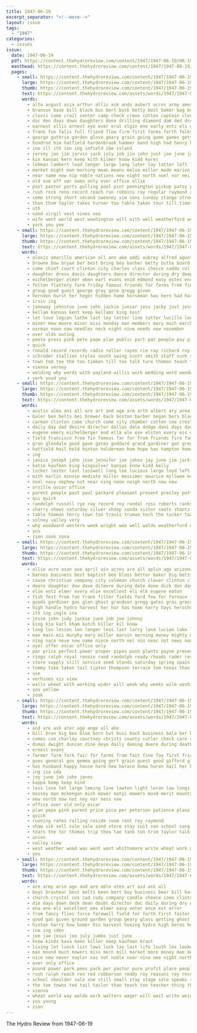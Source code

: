```yaml
---
title: 1947-06-19
excerpt_separator: "<!--more-->"
layout: issue
tags:
  - "1947"
categories:
  - issues
issue:
  date: 1947-06-19
  pdf: https://content.thehydroreview.com/content/1947/1947-06-19/HR-1947-06-19.pdf
  masthead: https://content.thehydroreview.com/content/1947/1947-06-19/masthead/HR-1947-06-19.jpg
  pages:
    - small: https://content.thehydroreview.com/content/1947/1947-06-19/small/HR-1947-06-19-01.jpg
      large: https://content.thehydroreview.com/content/1947/1947-06-19/large/HR-1947-06-19-01.jpg
      thumb: https://content.thehydroreview.com/content/1947/1947-06-19/thumbnails/HR-1947-06-19-01.jpg
      text: https://content.thehydroreview.com/assets/words/1947/1947-06-19/HR-1947-06-19-01.txt
      words:
        - alto august asia arthur allis ask ando aubert acres army ames ang ager arthurs altus ago angeles all and ary are age aver ain angel
        - branson base bill black bus bert buck betty best baker bag bob basket barley bush baptist benscoter blaine but boy brunswick bee bring batey brought both been back blink bennett batter blew ball brother boys began brothers book bin bennetts born big break bing bees better bernardino
        - clovis come crail center camp check crews cotton captain clock cartwright close chisum cousin course corns came cor certain county carl class coker chest cantrell cecil carolyn col church college caesar cutting charles city cousins clinton can corn core care cold colorado cai caddo
        - doc den days down daughters done drilling diamond dam ded dress deming death daughter dir during dock double duly day dave dies due dallas door dry
        - earnest ellis ernest eye ever eral elgin ene early entz els end ear earl elmer every ethel
        - frank fun falis full friend flow firm first farms forth folks foote farmer from friends felton fear fort frost fund fair fast fewer field farm few front found fred face far faye for friday flowers fielding forrest fleishman
        - george guthrie garden glove geary grain going game games getting general good gift geraldine grover given gave guest gourd gone glory
        - hundred him hatfield hardenbrook hammer hand high had henry half hool hayward home ham harold homa hitch hurler has heart held harry harvest hobart herman herndon hydro herbert hamons house hot hinton her
        - ino ill ith ion ing infield ibe island
        - jersey jon jim jarvis jack july job jin john just joe june johnson jean
        - kin kansas kern keep kith kilmer know kidd kores
        - lehman lambert lead longer large long later lay latter left larry louis live lucky lar last luck living loran light loui less lin loss lassiter lines lan like life las little lunch los
        - market might man morning mean means melva miller made marion muster may matter montgomery million many mond marjorie mers monday main march much moffat more miss most morn men
        - near name now nip noble nations new night north noel nor nei not noon nims niece neve noe nia nowka
        - old ove off oar owen only over office ollie
        - past pastor ports pulling pool pint pennington pickup patsy place peace pam plant poet pounds present public park part people post phipps pete per prevatt par price pic
        - rush rock reno record reach run robbins ray regular raymond reta ralph res ready ran ree rie running roy rey road rob red
        - seme strong short second sweeney sim sons sunday stange street score states sleep side sam shirey said still saw see she sara shipp season soo shown ship space six snyder sun starts school summer state scout snow sister special september sat shoulder summers shere seen stuck seven seems speak saturday san son seas store swing staples soon south station sever sacre straight sit schantz service sigh
        - thun thom taylor takes turner too table taken tour till times town thi team tia train trip then texas trim than ten tucker tures take tom trucks terrell tory toward talk tor them thurs the thee taal ted
        - uth
        - vand virgil vest vines vea
        - wife went world west washington will with well weatherford weather was woodward wheat waller winning while wash weeks weary ward williams want wil western war wells wayne why windy work way week wolfe win wilson winter
        - york you yee
    - small: https://content.thehydroreview.com/content/1947/1947-06-19/small/HR-1947-06-19-02.jpg
      large: https://content.thehydroreview.com/content/1947/1947-06-19/large/HR-1947-06-19-02.jpg
      thumb: https://content.thehydroreview.com/content/1947/1947-06-19/thumbnails/HR-1947-06-19-02.jpg
      text: https://content.thehydroreview.com/assets/words/1947/1947-06-19/HR-1947-06-19-02.txt
      words:
        - alexis amarillo american all ann ake addi aubrey alfred agent allday ameri aves alker and arms are
        - browne bow bryan ber best bring boy barber betty butte board billy blum brother barbara buy burnette bolts black ball bowling boys bank
        - come chief court clinton city charles class choice caddo collins college camp car cusick con county corlee citizen cecil cashier company can cody custer campus
        - daughter dress davis daughters dance director during dry deep dwayne day down
        - eichelberger elmer eben earl evans enid edmond easy estes ence
        - felton flattery farm friday famous friends for farms from fie first friendly fort
        - group good guest george gray gene gregg given
        - herndon hurst her heger hidden home horseman has hern had hardware henry hydro harold hicks harry helen houston harvest held hon herbert house
        - irvin ing
        - janeway johnston june john jackie junior jess jacky just jessie
        - kellam kansas kent keep kellams king kost
        - let love legion lathe last ley letter line latter lucille look leri little low lee len leon leaders laws learned lights lea
        - miner mew moore minor miss monday man members mary much march more mon matter moores malena
        - norman noon now needles neck night nine needs new november
        - over olds outing
        - peete press pink pete pope plan public part pat people pay pins payment
        - quick
        - ronald record records radio roller rayon rie ray richard roy roberta rita rain road reno reagan
        - schroder stallion styles south swing scott smith staff such son summer steffer saturday sharon starrett sha self sale state she service store sunday spies smart six sas shape smiley supply share see
        - town tom tee the ton timken till too talk ture thomas teach tex thermos them tho tennis tone
        - vienna verney
        - welding why words with wayland willis work wedding word woodward way wear went weatherford while weathers willingham wheat wayne water wilma was wie web worth wheel wheeler wolf white week
        - york youd you
    - small: https://content.thehydroreview.com/content/1947/1947-06-19/small/HR-1947-06-19-03.jpg
      large: https://content.thehydroreview.com/content/1947/1947-06-19/large/HR-1947-06-19-03.jpg
      thumb: https://content.thehydroreview.com/content/1947/1947-06-19/thumbnails/HR-1947-06-19-03.jpg
      text: https://content.thehydroreview.com/assets/words/1947/1947-06-19/HR-1947-06-19-03.txt
      words:
        - austin alma ani all are art and age arm arth albert ary area arthur
        - baler ben belts bei brewer back boston barber began bors blacks black but bank better beck brings brought bren buy beek been barbara
        - carman clinton came church come city chamber cotten coe crest call caddo clear custer cox comes crissman con col carl cecil candy cash county chas close camp cody claudia cold
        - daily day dad desire director dallas dale dodge dani days daughters daughter dinner
        - eugene emery eichelberger end ella ele eve elston every eis erma
        - field francisco free fin famous far for from friends fire fam favorite frank faye ford finer fell first farm friday
        - gran glendale good gave gates goddard grand gardiner gat gregor garland gas gregg glen guest
        - hatfield hail held hinton holderman hom hope has hampton home harris hansen harkins harvest hay her him house how hydro had honor hold happy
        - ing
        - janice joseph john jose jennifer joe johns jay june jim jackie jowes jones
        - katie kaufman king kingsolver kansas know kidd kelly
        - locker lester last lasswell long lee lucious large loyd left let ley longer lens lawless lion
        - mith marlin minnie mediate miller messimer maurice millwee mcfarlin most more moist monday many marvin men marriage moore moo mildred mild mary mest melvin man miss
        - noel navy nephew not near ning noon neigh north now new
        - orville oscar office
        - parent people past paul packard pleasant present presley potter plate per paper
        - qui quick
        - randolph russell rye ray record rey randal ross roberts ranks rally rita roy raymond red reno
        - sharry shows saturday silver shoop sunda sister seats shantz still see shirley starts south sons simpson stafford steel sare ser simer schoo sunday schantz sylvester shirey son sas sam sermon special sick store sale square stay show sund sales
        - table tooman terry town too travis truman tech the tucker tax take tom ton texas thomas than turner
        - volney valley very
        - why woodward western week wright wee well waldo weatherford with work wolney went walter while wheat waters wish will wayne was way willingham
        - you
        - zion zook zona
    - small: https://content.thehydroreview.com/content/1947/1947-06-19/small/HR-1947-06-19-04.jpg
      large: https://content.thehydroreview.com/content/1947/1947-06-19/large/HR-1947-06-19-04.jpg
      thumb: https://content.thehydroreview.com/content/1947/1947-06-19/thumbnails/HR-1947-06-19-04.jpg
      text: https://content.thehydroreview.com/assets/words/1947/1947-06-19/HR-1947-06-19-04.txt
      words:
        - allie acre ason ave april ain acres are all aplin ago arizona aubrey and
        - barnes business best baptist bee bloss better baker big belts bill buy bring blossom been beckham bloom brother bartgis back bot base butler brooks bradley ben
        - cause christian company city coleman church clover clinton clove circle county channels chief can creek cabin caddo christi call carl corpus cad carol crowder crews custer
        - deere daughter dow dave ditmore during date done dick dun day days ded doc dunnington
        - else entz elmer every elie excellent eli elk eugene eaton
        - fish fest from fan frank filter fields ford few fer furnace fell forbs fehr firm floyd floor fresh farms first field for
        - goods gardiner gas glen ghost grandson gregg gates gras grass green gamble glendale good gee gyles gotebo gen genesis
        - high handle hydro harvest her har has home harry hays herschel had henry
        - ith ing ingle ina
        - jesse john judy jackie june job joe johnny
        - king kia karl kham kutch killer kil know
        - long lon lesson len longer less last larry land lucian lake levee lawrence levi ley lavern love low
        - mae main mis murphy mary miller marvin morning money mighty more must may mound matic mus made
        - ning nace neve new name niece north nel nin near not news now night need nila
        - oyer offer oscar office only
        - par price perfect power proper pipes push plants payne present pledge past priddy paul
        - rings ralph royal ronnie rand randolph ready rhoads rader roy raymond ray
        - store supply still service seed stands saturday spring spain second season stuber sorel sunday stores servi story sund smith son see sickles she sister sweet street sol scott shall sale save stewart special sao
        - tommy take taken tail tipton thompson terrace tom texas than them teen tough till the tave tie thing ting trucks
        - use
        - verhines vis view
        - walls wheat with working wider will week why weeks wilm washington while wie white wait weather waters wieland western willard wilfred weatherford was walker well win willis way west work
        - you yellow
        - zook
    - small: https://content.thehydroreview.com/content/1947/1947-06-19/small/HR-1947-06-19-05.jpg
      large: https://content.thehydroreview.com/content/1947/1947-06-19/large/HR-1947-06-19-05.jpg
      thumb: https://content.thehydroreview.com/content/1947/1947-06-19/thumbnails/HR-1947-06-19-05.jpg
      text: https://content.thehydroreview.com/assets/words/1947/1947-06-19/HR-1947-06-19-05.txt
      words:
        - and are ask ater age ange all abe
        - bill bran big box blue born but busi back business bala ber baby barber buyers boston byrum book brothers better best butler bride britain block buckmaster baptist brother bost brought bese
        - comes coe charley courtney christi county cutler check care cooke cok cabin cant caddo craig cantrell city car college card course company cox case cash church chance coffey can
        - dumas dwight duncan dine deyo daily deming deere during death drop dagle degree davidson
        - ernest evans
        - farmer farm fork fair for farms from fait fine fay first friends ford
        - goes general gov gemma going gort grain guest good gifford glidden gravel gardiner
        - has husband happy house hard hew horace homa huron hail her hope hydro horst harry hinton holderman had high hartis hollywood home handle hun
        - ing isa ida
        - joy june job john jones
        - kappa kemp keep kind
        - less lave let large leming line lawton light loran law longs lawn lentz long
        - massey man mckeegan mich mower matyi mowers mond merit mountain majors miller main miss magnolia mixer mass more
        - new north now not ney nor ness nee
        - office over old only oscar
        - plan pepe pink parent price pica per peterson patience place perey presley
        - quick
        - running rates rolling reside room rent roy raymond
        - shaw sik sell sule sale sand store stay suit son school sang see supply speed slow soo sister staples selling smile step station scott street stock service shawnee summit south sid sales
        - tears the tor thomas trip thea tae tank ton trim taylor talk toe take
        - union
        - valley view
        - west weather wood was went want whittemore write wheat work white with weathered word while will weatherford well wedding week
        - you
    - small: https://content.thehydroreview.com/content/1947/1947-06-19/small/HR-1947-06-19-06.jpg
      large: https://content.thehydroreview.com/content/1947/1947-06-19/large/HR-1947-06-19-06.jpg
      thumb: https://content.thehydroreview.com/content/1947/1947-06-19/thumbnails/HR-1947-06-19-06.jpg
      text: https://content.thehydroreview.com/assets/words/1947/1947-06-19/HR-1947-06-19-06.txt
      words:
        - ace army arin ago and are able ates art aid ask all
        - boys brashear best belts been bert buy business beer bill barger billy big buckmaster bus ball better batters breit baske burnette but baker bost
        - church crystal cos cad cody company candle cheese come clinton champlin childre course can cates caddo cake charlotte cuban city coffee camps con camp county
        - die days down deck dean doubt director doc daily during dry der daring drews dungan dollar dinner doe day dys
        - ena ene eli excellent ems elmer easy enter ence est error
        - from fancy flies force farewell field for forth first faster foote few fresh friday fleming forde flesh farm friends
        - good gas given ground garden group geary glass getting ghost goes grain
        - hinton harry how homer hin harvest hoeing hydro high heres held herndon hand holloway house hing has homes her hamilton heads had harold
        - ina ing iden
        - jee jae jesus joe july jumbo just june
        - know kinds kava keen killer keep kaufman kraut
        - living let lunch list lows luck las last life louth lox lookeba labor lines laun low lawn light lewis like
        - man mound much mowers miss morn mill market more money mae most milk mer maybe mast might marsh mogg meals myra made
        - nice new never naylor nas not noble near nina nee night north ness now
        - over only office
        - pound power pork pees pack per pastor pure profit place people plan pacific park pool present pei
        - rush ralph reach ren red robberson reddy roy reasons rey rece rich real read res
        - school shoulder sale soe still small stay stage sole speaks sing said speech schroder stockton sunday state such seed supply simple sports ser ship she service story season save starts special soap saas sion see swim stock stores son session side sit spark south station speed say study
        - the tee towns ted tail tailor than teach ton teacher thing them tennis topic thomas town tha
        - vienna
        - wheat world way waldo work walters wager will wait write weight white want while weeks was with works well
        - you young
        - zion
---
```


The Hydro Review from 1947-06-19

<!--more-->

